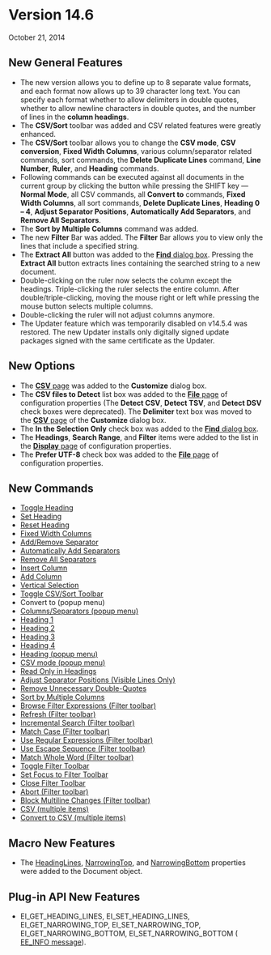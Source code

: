 # Version 14.6

October 21, 2014

## New General Features

- The new version allows you to define up to 8 separate value formats, and each format now allows up to 39 character long text. You can specify each format whether to allow delimiters in double
quotes, whether to allow newline characters in double quotes, and the number of lines in the **column headings**.
- The **CSV/Sort** toolbar was added and CSV related features were greatly enhanced.
- The **CSV/Sort** toolbar allows you to change the **CSV mode**, **CSV conversion**, **Fixed Width Columns**, various column/separator related commands, sort commands, the
**Delete Duplicate Lines** command, **Line**
**Number**, **Ruler**, and **Heading** commands.
- Following commands can be executed against all documents in the current group by clicking the button while pressing the SHIFT key — **Normal Mode**, all CSV commands, all
**Convert to** commands,
**Fixed Width Columns**, all sort commands, **Delete Duplicate Lines**, **Heading 0 – 4**, **Adjust Separator Positions**, **Automatically Add Separators**, and
**Remove All Separators**.
- The **Sort by Multiple Columns** command was added.
- The new **Filter** Bar was added. The **Filter** Bar allows you to view only the lines that include a specified string.
- The **Extract All** button was added to the [**Find** dialog box](../dlg/find/index). Pressing the **Extract All** button extracts lines containing the searched string to a new document.
- Double-clicking on the ruler now selects the column except the headings. Triple-clicking the ruler selects the entire column. After double/triple-clicking, moving the mouse right or left while
pressing the mouse button selects multiple columns.
- Double-clicking the ruler will not adjust columns anymore.
- The Updater feature which was temporarily disabled on v14.5.4 was restored. The new Updater installs only digitally signed update packages signed with the same certificate as the Updater.

## New Options

- The [**CSV** page](../dlg/customize/csv/index) was added to the **Customize** dialog box.
- The **CSV files to Detect** list box was added to the [**File** page](../dlg/properties/file/index) of configuration properties (The **Detect CSV**, **Detect TSV**,
and **Detect DSV** check boxes were deprecated). The **Delimiter** text box was moved to the [**CSV** page](../dlg/customize/csv/index) of the **Customize** dialog box.
- The **In the Selection Only** check box was added to the [**Find** dialog box](../dlg/find/index).
- The **Headings**, **Search Range**, and **Filter** items were added to the list in the [**Display** page](../dlg/properties/display/index) of configuration properties.
- The **Prefer UTF-8** check box was added to the [**File** page](../dlg/properties/file/index) of configuration properties.

## New Commands

- [Toggle Heading](../cmd/edit/heading_toggle)
- [Set Heading](../cmd/edit/heading_set)
- [Reset Heading](../cmd/edit/heading_reset)
- [Fixed Width Columns](../cmd/edit/convert_to_fixed_width)
- [Add/Remove Separator](../cmd/edit/add_remove_separator)
- [Automatically Add Separators](../cmd/edit/auto_add_separators)
- [Remove All Separators](../cmd/edit/remove_all_separators)
- [Insert Column](../cmd/edit/insert_column)
- [Add Column](../cmd/edit/add_column)
- [Vertical Selection](../cmd/edit/vertical_selection)
- [Toggle CSV/Sort Toolbar](../cmd/view/show_sv_bar)
- Convert to (popup menu)
- [Columns/Separators (popup menu)](../cmd/edit/sv_sep_popup)
- [Heading 1](../cmd/edit/heading_1)
- [Heading 2](../cmd/edit/heading_2)
- [Heading 3](../cmd/edit/heading_3)
- [Heading 4](../cmd/edit/heading_4)
- [Heading (popup menu)](../cmd/edit/heading_popup)
- [CSV mode (popup menu)](../cmd/edit/sv_popup)
- [Read Only in Headings](../cmd/edit/read_only_headings)
- [Adjust Separator Positions (Visible Lines Only)](../cmd/edit/adjust_column_visible)
- [Remove Unnecessary Double-Quotes](../cmd/edit/remove_unnecessary_quotes)
- [Sort by Multiple Columns](../cmd/edit/sort_multi)
- [Browse Filter Expressions (Filter toolbar)](../cmd/search/filterbar_browse_exp_f)
- [Refresh (Filter toolbar)](../cmd/search/filterbar_refresh)
- [Incremental Search (Filter toolbar)](../cmd/search/filterbar_incremental)
- [Match Case (Filter toolbar)](../cmd/search/filterbar_case)
- [Use Regular Expressions (Filter toolbar)](../cmd/search/filterbar_reg_exp)
- [Use Escape Sequence (Filter toolbar)](../cmd/search/filterbar_escape)
- [Match Whole Word (Filter toolbar)](../cmd/search/filterbar_only_word)
- [Toggle Filter Toolbar](../cmd/view/show_filter_bar)
- [Set Focus to Filter Toolbar](../cmd/search/focus_filter_bar)
- [Close Filter Toolbar](../cmd/search/close_filter_bar)
- [Abort (Filter toolbar)](../cmd/search/filterbar_abort)
- [Block Multiline Changes (Filter toolbar)](../cmd/search/filterbar_limit)
- [CSV (multiple items)](../cmd/edit/sv_mode)
- [Convert to CSV (multiple items)](../cmd/edit/convert_to_sv)

## Macro New Features

- The [HeadingLines](../macro/document/heading_lines), [NarrowingTop](../macro/document/narrowing_top), and [NarrowingBottom](../macro/document/narrowing_bottom) properties were added to the Document object.

## Plug-in API New Features

- EI\_GET\_HEADING\_LINES, EI\_SET\_HEADING\_LINES, EI\_GET\_NARROWING\_TOP, EI\_SET\_NARROWING\_TOP, EI\_GET\_NARROWING\_BOTTOM, EI\_SET\_NARROWING\_BOTTOM ( [EE\_INFO message](../plugin/message/ee_info)).
